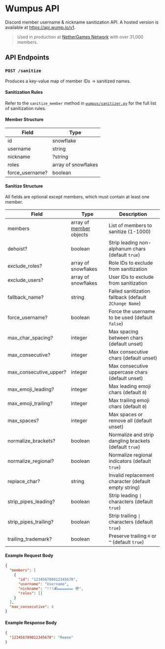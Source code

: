 # Wumpus API

Discord member username & nickname sanitization API. A hosted version is available at https://api.wump.io/v1.

> Used in production at [NetherGames Network](https://discord.gg/ng) with over 31,000 members.

## API Endpoints

### `POST /sanitize`

Produces a key-value map of member IDs → sanitized names.

#### Sanitization Rules

Refer to the `sanitize_member` method in [`wumpus/sanitizer.py`](https://github.com/hampuskraft/wumpus-api/blob/main/wumpus/sanitizer.py) for the full list of sanitization rules.

#### Member Structure

| Field           | Type                |
| --------------- | ------------------- |
| id              | snowflake           |
| username        | string              |
| nickname        | ?string             |
| roles           | array of snowflakes |
| force_username? | boolean             |

#### Sanitize Structure

All fields are optional except members, which must contain at least one member.

| Field                  | Type                                         | Description                                            |
| ---------------------- | -------------------------------------------- | ------------------------------------------------------ |
| members                | array of [member](#member-structure) objects | List of members to sanitize (1-1000)                   |
| dehoist?               | boolean                                      | Strip leading non-alphanum chars (default `true`)      |
| exclude_roles?         | array of snowflakes                          | Role IDs to exclude from sanitization                  |
| exclude_users?         | array of snowflakes                          | User IDs to exclude from sanitization                  |
| fallback_name?         | string                                       | Failed sanitization fallback (default `ZChange Name`)  |
| force_username?        | boolean                                      | Force the username to be used (default `false`)        |
| max_char_spacing?      | integer                                      | Max spacing between chars (default unset)              |
| max_consecutive?       | integer                                      | Max consecutive chars (default unset)                  |
| max_consecutive_upper? | integer                                      | Max consecutive uppercase chars (default unset)        |
| max_emoji_leading?     | integer                                      | Max leading emoji chars (default `0`)                  |
| max_emoji_trailing?    | integer                                      | Max trailing emoji chars (default `0`)                 |
| max_spaces?            | integer                                      | Max spaces or remove all (default unset)               |
| normalize_brackets?    | boolean                                      | Normalize and strip dangling brackets (default `true`) |
| normalize_regional?    | boolean                                      | Normalize regional indicators (default `true`)         |
| replace_char?          | string                                       | Invalid replacement character (default empty string)   |
| strip_pipes_leading?   | boolean                                      | Strip leading `\|` characters (default `true`)         |
| strip_pipes_trailing?  | boolean                                      | Strip trailing `\|` characters (default `true`)        |
| trailing_trademark?    | boolean                                      | Preserve trailing `®` or `™` (default `true`)          |

#### Example Request Body

```json
{
  "members": [
    {
      "id": "123456789012345678",
      "username": "Username",
      "nickname": "!!!𝓡𝓮𝓮𝓮𝓮𝓮𝓮𝓮𝓮𝓮𝓮 😎",
      "roles": []
    }
  ],
  "max_consecutive": 4
}
```

#### Example Response Body

```json
{
  "123456789012345678": "Reeee"
}
```
